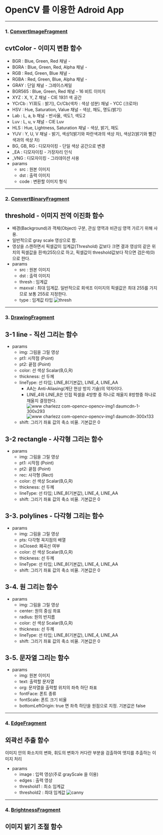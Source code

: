 OpenCV 를 이용한 Adroid App
===========================

<hr/>

### 1. [ConvertImageFragment](https://github.com/djawnstj/MyOpenCV/blob/master/app/src/main/java/com/example/opencv/ConvertImageFragment.kt)
## cvtColor - 이미지 변환 함수 

* BGR : Blue, Green, Red 채널 -
* BGRA : Blue, Green, Red, Alpha 채널 -
* RGB : Red, Green, Blue 채널 -
* RGBA : Red, Green, Blue, Alpha 채널 -
* GRAY : 단일 채널 - 그레이스케일
* BGR565 : Blue, Green, Red 채널 - 16 비트 이미지
* XYZ : X, Y, Z 채널 - CIE 1931 색 공간
* YCrCb : Y(휘도 : 밝기), Cr/Cb(색차 : 색상 성분) 채널 - YCC (크로마)
* HSV : Hue, Saturation, Value 채널 - 색상, 채도, 명도(밝기)
* Lab : L, a, b 채널	- 반사율, 색도1, 색도2
* Luv : L, u, v 채널	- CIE Luv
* HLS : Hue, Lightness, Saturation 채널 - 색상, 밝기, 채도
* YUV : Y, U, V 채널	- 밝기, 색상1(밝기와 파란색과의 색상 차), 색상2(밝기와 빨간색과의 색상 차)
* BG, GB, RG : 디모자이킹	- 단일 색상 공간으로 변경
* _EA : 디모자이킹 - 가장자리 인식
* _VNG : 디모자이킹 - 그라데이션 사용
* params
  * src : 원본 이미지
  * dst : 출력 이미지
  * code : 변환할 이미지 형식

<hr/>

### 2. [ConvertBinaryFragment](https://github.com/djawnstj/MyOpenCV/blob/master/app/src/main/java/com/example/opencv/ConvertBinaryFragment.kt)
## threshold - 이미지 전역 이진화 함수

* 배경(Background)과 객체(Object) 구분, 관심 영역과 비관심 영역 가르기 위해 사용.
* 일반적으로 gray scale 영상으로 함.
* 영상을 스캔하면서 픽셀값이 임계값(Threshold) 값보다 크면 결과 영상의 같은 위치의 픽셀값을 흰색(255)으로 하고, 픽셀값이 threshold값보다 작으면 검은색(0)으로 한다.
* params
  * src : 원본 이미지
  * dst : 출력 이미지
  * thresh : 임계값
  * maxval : 최대 임계값. 일반적으로 회색조 이미지의 픽셀값은 최대 255를 가지므로 보통 255로 지정한다.
  * type : 임계값 타입
    ![thresh](https://user-images.githubusercontent.com/90193598/172132997-4205395c-9937-4198-ab40-ef7ff2824da6.png)
    
<hr />

### 3. [DrawingFragment](https://github.com/djawnstj/MyOpenCV/blob/master/app/src/main/java/com/example/opencv/DrawingFragment.kt)
## 3-1 line - 직선 그리는 함수

* params
  * img: 그림을 그릴 영상
  * pt1: 시작점 (Point)
  * pt2: 끝점 (Point)
  * color: 선 색상 Scalar(B,G,R)
  * thickness: 선 두께
  * lineType: 선 타입; LINE_8(기본값), LINE_4, LINE_AA
    * AA는 Anti-Aliasing(계단 현상 방지 기술)의 약자이다.
    * LINE_4와 LINE_8은 인접 픽셀을 4방향 중 하나로 채울지 8방향중 하나로 채울지 결정한다.
      ![www charlezz com-opencv-opencv-img1 daumcdn-1-300x293](https://user-images.githubusercontent.com/90193598/173782494-edd1d13e-3f6f-4d04-9edd-7de2b7ac370c.png)
      ![www charlezz com-opencv-opencv-img1 daumcdn-300x133](https://user-images.githubusercontent.com/90193598/173782441-0aae2857-cf37-44dd-aa73-a163289a9323.png)
  * shift: 그리기 좌표 값의 축소 비율. 기본값은 0
  

## 3-2 rectangle - 사각형 그리는 함수

* params
  * img: 그림을 그릴 영상
  * pt1: 시작점 (Point)
  * pt2: 끝점 (Point)
  * rec: 사각형 (Rect)
  * color: 선 색상 Scalar(B,G,R)
  * thickness: 선 두께
  * lineType: 선 타입; LINE_8(기본값), LINE_4, LINE_AA
  * shift: 그리기 좌표 값의 축소 비율. 기본값은 0
  

## 3-3. polylines - 다각형 그리는 함수

* params
  * img: 그림을 그릴 영상
  * pts: 다각형 꼭지점의 배열
  * isClosed: 폐곡선 여부
  * color: 선 색상 Scalar(B,G,R)
  * thickness: 선 두께
  * lineType: 선 타입; LINE_8(기본값), LINE_4, LINE_AA
  * shift: 그리기 좌표 값의 축소 비율. 기본값은 0


## 3-4. 원 그리는 함수

* params
  * img: 그림을 그릴 영상
  * center: 원의 중심 좌표
  * radius: 원의 반지름
  * color: 선 색상 Scalar(B,G,R)
  * thickness: 선 두께
  * lineType: 선 타입; LINE_8(기본값), LINE_4, LINE_AA
  * shift: 그리기 좌표 값의 축소 비율. 기본값은 0


## 3-5. 문자열 그리는 함수

* params
  * img: 원본 이미지
  * text: 출력할 문자열
  * org: 문자열을 출력할 위치의 좌측 하단 좌표
  * fontFace: 폰트 종류
  * fontScale: 폰트 크기 비율
  * bottomLeftOrigin: true 면 좌측 하단을 원점으로 지정. 기본값은 false

<hr />

### 4. [EdgeFragment](https://github.com/djawnstj/MyOpenCV/blob/master/app/src/main/java/com/example/opencv/EdgeFragment.kt)
## 외곽선 추출 함수
이미지 안의 화소치의 변화, 휘도의 변화가 커다란 부분을 검출하여 엣지를 추출하는 이미지 처리

* params
  * image : 입력 영상(주로 grayScale 을 이용)
  * edges : 출력 영상
  * threshold1 : 최소 임계값
  * threshold2 : 최대 임계값
    ![canny](https://user-images.githubusercontent.com/90193598/174196488-d4a6f07b-687f-45ae-9c88-ffa56b45e482.png)
    
<hr />

### 4. [BrightnessFragment](https://github.com/djawnstj/MyOpenCV/blob/master/app/src/main/java/com/example/opencv/BrightnessFragment.kt)
## 이미지 밝기 조절 함수
